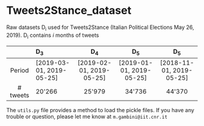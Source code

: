 # Tweets2Stance_dataset
Raw datasets D<sub>i</sub> used for Tweets2Stance (Italian Political Elections May 26, 2019). D<sub>i</sub> contains _i_ months of tweets

|            | D<sub>3</sub>            |      D<sub>4</sub>       |      D<sub>5</sub>       |      D<sub>5</sub>       |
|:----------:|:-------------------------|:------------------------:|:------------------------:|:------------------------:|
|   Period   | [2019-03-01, 2019-05-25] | [2019-02-01, 2019-05-25] | [2019-01-01, 2019-05-25] | [2018-11-01, 2019-05-25] |
|  # tweets  | 20'266                   |          25'979          |          34'736          |          44'370          |

The `utils.py` file provides a method to load the pickle files. If you have any trouble or question, please let me know at `m.gambini@iit.cnr.it`
